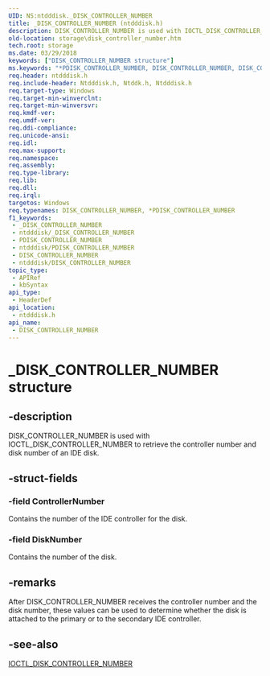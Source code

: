 ```yaml
---
UID: NS:ntdddisk._DISK_CONTROLLER_NUMBER
title: _DISK_CONTROLLER_NUMBER (ntdddisk.h)
description: DISK_CONTROLLER_NUMBER is used with IOCTL_DISK_CONTROLLER_NUMBER to retrieve the controller number and disk number of an IDE disk.
old-location: storage\disk_controller_number.htm
tech.root: storage
ms.date: 03/29/2018
keywords: ["DISK_CONTROLLER_NUMBER structure"]
ms.keywords: "*PDISK_CONTROLLER_NUMBER, DISK_CONTROLLER_NUMBER, DISK_CONTROLLER_NUMBER structure [Storage Devices], PDISK_CONTROLLER_NUMBER, PDISK_CONTROLLER_NUMBER structure pointer [Storage Devices], _DISK_CONTROLLER_NUMBER, ntdddisk/DISK_CONTROLLER_NUMBER, ntdddisk/PDISK_CONTROLLER_NUMBER, storage.disk_controller_number, structs-disk_5cf21b24-f10f-4484-bb76-22dff0b4e32c.xml"
req.header: ntdddisk.h
req.include-header: Ntdddisk.h, Ntddk.h, Ntdddisk.h
req.target-type: Windows
req.target-min-winverclnt: 
req.target-min-winversvr: 
req.kmdf-ver: 
req.umdf-ver: 
req.ddi-compliance: 
req.unicode-ansi: 
req.idl: 
req.max-support: 
req.namespace: 
req.assembly: 
req.type-library: 
req.lib: 
req.dll: 
req.irql: 
targetos: Windows
req.typenames: DISK_CONTROLLER_NUMBER, *PDISK_CONTROLLER_NUMBER
f1_keywords:
 - _DISK_CONTROLLER_NUMBER
 - ntdddisk/_DISK_CONTROLLER_NUMBER
 - PDISK_CONTROLLER_NUMBER
 - ntdddisk/PDISK_CONTROLLER_NUMBER
 - DISK_CONTROLLER_NUMBER
 - ntdddisk/DISK_CONTROLLER_NUMBER
topic_type:
 - APIRef
 - kbSyntax
api_type:
 - HeaderDef
api_location:
 - ntdddisk.h
api_name:
 - DISK_CONTROLLER_NUMBER
---
```


# _DISK_CONTROLLER_NUMBER structure


## -description

DISK_CONTROLLER_NUMBER is used with IOCTL_DISK_CONTROLLER_NUMBER to retrieve the controller number and disk number of an IDE disk.

## -struct-fields

### -field ControllerNumber

Contains the number of the IDE controller for the disk.

### -field DiskNumber

Contains the number of the disk.

## -remarks

After DISK_CONTROLLER_NUMBER receives the controller number and the disk number, these values can be used to determine whether the disk is attached to the primary or to the secondary IDE controller.

## -see-also

<a href="/windows-hardware/drivers/ddi/ntdddisk/ni-ntdddisk-ioctl_disk_controller_number">IOCTL_DISK_CONTROLLER_NUMBER</a>
